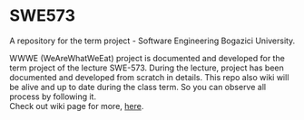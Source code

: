 # SWE573
A repository for the term project - Software Engineering Bogazici University.

WWWE (WeAreWhatWeEat) project is documented and developed for the term project of the lecture SWE-573. During the lecture, project has been documented and developed from scratch in details. This repo also wiki will be alive and up to date during the class term. So you can observe all process by following it.
<br> Check out wiki page for more, <a href="https://github.com/eniscoban/swe573/wiki">here</a>.

